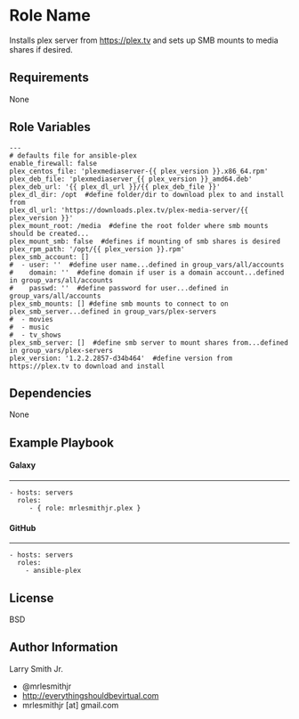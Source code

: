 Role Name
=========

Installs plex server from https://plex.tv and sets up SMB mounts to media shares if desired.

Requirements
------------

None

Role Variables
--------------

````
---
# defaults file for ansible-plex
enable_firewall: false
plex_centos_file: 'plexmediaserver-{{ plex_version }}.x86_64.rpm'
plex_deb_file: 'plexmediaserver_{{ plex_version }}_amd64.deb'
plex_deb_url: '{{ plex_dl_url }}/{{ plex_deb_file }}'
plex_dl_dir: /opt  #define folder/dir to download plex to and install from
plex_dl_url: 'https://downloads.plex.tv/plex-media-server/{{ plex_version }}'
plex_mount_root: /media  #define the root folder where smb mounts should be created...
plex_mount_smb: false  #defines if mounting of smb shares is desired
plex_rpm_path: '/opt/{{ plex_version }}.rpm'
plex_smb_account: []
#  - user: ''  #define user name...defined in group_vars/all/accounts
#    domain: ''  #define domain if user is a domain account...defined in group_vars/all/accounts
#    passwd: ''  #define password for user...defined in group_vars/all/accounts
plex_smb_mounts: [] #define smb mounts to connect to on plex_smb_server...defined in group_vars/plex-servers
#  - movies
#  - music
#  - tv_shows
plex_smb_server: []  #define smb server to mount shares from...defined in group_vars/plex-servers
plex_version: '1.2.2.2857-d34b464'  #define version from https://plex.tv to download and install
````
Dependencies
------------

None

Example Playbook
----------------
#### Galaxy
-----------
    - hosts: servers
      roles:
         - { role: mrlesmithjr.plex }
#### GitHub
-----------
    - hosts: servers
      roles:
        - ansible-plex

License
-------

BSD

Author Information
------------------

Larry Smith Jr.
- @mrlesmithjr
- http://everythingshouldbevirtual.com
- mrlesmithjr [at] gmail.com
